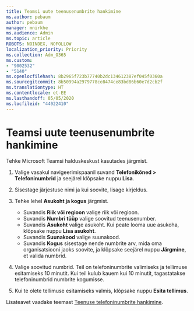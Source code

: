 ```yaml
---
title: Teamsi uute teenusenumbrite hankimine
ms.author: pebaum
author: pebaum
manager: mnirkhe
ms.audience: Admin
ms.topic: article
ROBOTS: NOINDEX, NOFOLLOW
localization_priority: Priority
ms.collection: Adm_O365
ms.custom:
- "9002532"
- "5140"
ms.openlocfilehash: 8b2965f723b77740b2dc134612387ef045f0360a
ms.sourcegitcommit: 8b50994a2979778ce8474ce83bd86b60e7d2cb2f
ms.translationtype: HT
ms.contentlocale: et-EE
ms.lasthandoff: 05/05/2020
ms.locfileid: "44022410"
---
```

# <a name="get-new-service-numbers-for-teams"></a>Teamsi uute teenusenumbrite hankimine

Tehke Microsoft Teamsi halduskeskust kasutades järgmist.

1. Valige vasakul navigeerimispaanil suvand **Telefonikõned > Telefoninumbrid** ja seejärel klõpsake nuppu **Lisa**.
2. Sisestage järjestuse nimi ja kui soovite, lisage kirjeldus.
3. Tehke lehel **Asukoht ja kogus** järgmist.

    - Suvandis **Riik või regioon** valige riik või regioon.
    - Suvandis **Numbri tüüp** valige soovitud teenusenumber.
    - Suvandis **Asukoht** valige asukoht. Kui peate looma uue asukoha, klõpsake nuppu **Lisa asukoht**.
    - Suvandis **Suunakood** valige suunakood.
    - Suvandis **Kogus** sisestage nende numbrite arv, mida oma organisatsiooni jaoks soovite, ja klõpsake seejärel nuppu **Järgmine**, et valida numbrid.
    
4. Valige soovitud numbrid. Teil on telefoninumbrite valimiseks ja tellimuse esitamiseks 10 minutit. Kui teil kulub kauem kui 10 minutit, tagastatakse telefoninumbrid numbrite kogumisse.
5. Kui te olete tellimuse esitamiseks valmis, klõpsake nuppu **Esita tellimus**.

Lisateavet vaadake teemast [Teenuse telefoninumbrite hankimine](https://docs.microsoft.com/microsoftteams/getting-service-phone-numbers).
